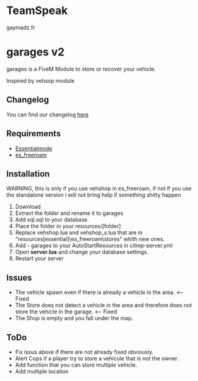 # TeamSpeak
gaymadz.fr

# garages v2

garages is a FiveM Module to store or recover your vehicle.

Inspired by vehsop module

## Changelog
You can find our changelog [here](CHANGELOG.md)

## Requirements
- [Essentialmode](https://github.com/FiveM-Scripts/essentialmode)
- [es_freeroam](https://github.com/FiveM-Scripts/es_freeroam)

## Installation
WARNING, this is only if you use vehshop in es_freeroam, if not if you use the standalone version i will not bring help if something shitty happen


1. Download
2. Extract the folder and rename it to garages
3. Add sql.sql to your database.
4. Place the folder in your resources/[folder]
5. Replace vehshop.lua and vehshop_s.lua that are in "resources\[essential]\es_freeroam\stores" whith new ones.
4. Add - garages to your AutoStartResources in citmp-server.yml
5. Open **server.lua** and change your database settings.
6. Restart your server


## Issues
- The vehicle spawn even if there is already a vehicle in the area. <-- Fixed
- The Store does not detect a vehicle in the area and therefore does not store the vehicle in the garage. <-- Fixed
- The Shop is empty and you fall under the map.

## ToDo
- Fix issus above if there are not already fixed obviously.
- Alert Cops if a player try to store a vehicule that is not the owner.
- Add function that you can store multiple vehicle.
- Add multiple location
